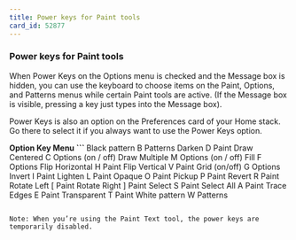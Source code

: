 ```yaml
---
title: Power keys for Paint tools
card_id: 52877
---
```


### Power keys for Paint tools

When Power Keys on the Options menu is checked and the Message box is hidden, you can use the keyboard to choose items on the Paint, Options, and Patterns menus while certain Paint tools are active. (If the Message box is visible, pressing a key just types into the Message box).

Power Keys is also an option on the Preferences card of your Home stack. Go there to select it if you always want to use the Power Keys option.

<b>Option                    Key              Menu ```
</b>Black pattern    B         Patterns
Darken           D         Paint
Draw Centered    C         Options
(on / off)
Draw Multiple    M         Options
(on / off)
Fill             F         Options
Flip Horizontal  H         Paint
Flip Vertical    V         Paint
Grid (on/off)    G         Options
Invert           I         Paint
Lighten          L         Paint
Opaque           O         Paint
Pickup           P         Paint
Revert           R         Paint
Rotate Left      [         Paint
Rotate Right     ]         Paint
Select           S         Paint
Select All       A         Paint
Trace Edges      E         Paint
Transparent      T         Paint
White pattern    W         Patterns
```

Note: When you’re using the Paint Text tool, the power keys are temporarily disabled. 